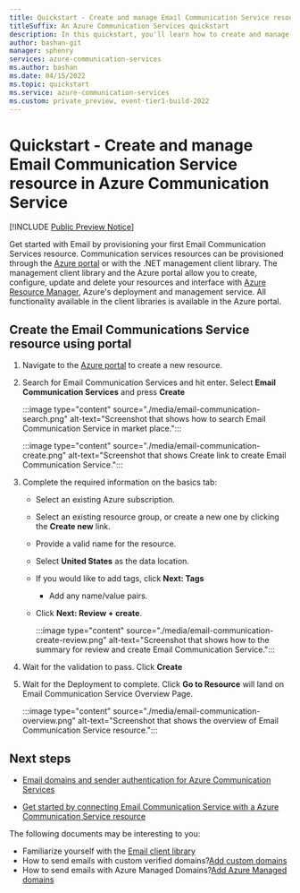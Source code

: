 ```yaml
---
title: Quickstart - Create and manage Email Communication Service resource in Azure Communication Service
titleSuffix: An Azure Communication Services quickstart
description: In this quickstart, you'll learn how to create and manage your first Azure Email Communication Services resource.
author: bashan-git
manager: sphenry
services: azure-communication-services
ms.author: bashan
ms.date: 04/15/2022
ms.topic: quickstart
ms.service: azure-communication-services
ms.custom: private_preview, event-tier1-build-2022
---
```

# Quickstart - Create and manage Email Communication Service resource in Azure Communication Service

[!INCLUDE [Public Preview Notice](../../includes/public-preview-include.md)]

 
Get started with Email by provisioning your first Email Communication Services resource. Communication services resources can be provisioned through the [Azure portal](https://portal.azure.com/) or with the .NET management client library. The management client library and the Azure portal allow you to create, configure, update and delete your resources and interface with [Azure Resource Manager](../../../azure-resource-manager/management/overview.md), Azure's deployment and management service. All functionality available in the client libraries is available in the Azure portal. 

## Create the Email Communications Service resource using portal

1. Navigate to the [Azure portal](https://portal.azure.com/) to create a new resource.
2. Search for Email Communication Services and hit enter. Select **Email Communication Services** and press **Create**

   :::image type="content" source="./media/email-communication-search.png" alt-text="Screenshot that shows how to search Email Communication Service in market place.":::

   :::image type="content" source="./media/email-communication-create.png" alt-text="Screenshot that shows Create link to create Email Communication Service.":::

3. Complete the required information on the basics tab:
    - Select an existing Azure subscription.
    - Select an existing resource group, or create a new one by clicking the **Create new** link.
    - Provide a valid name for the resource. 
    - Select **United States** as the data location.
    - If you would like to add tags, click  **Next: Tags** 
      - Add any name/value pairs. 
    - Click **Next: Review + create**.
    
      :::image type="content" source="./media/email-communication-create-review.png" alt-text="Screenshot that shows how to the summary for review and create Email Communication Service.":::

4. Wait for the validation to pass. Click **Create** 
5. Wait for the Deployment to complete. Click **Go to Resource** will land on Email Communication Service Overview Page.

   :::image type="content" source="./media/email-communication-overview.png" alt-text="Screenshot that shows the overview of Email Communication Service resource.":::

## Next steps

* [Email domains and sender authentication for Azure Communication Services](../../concepts/email/email-domain-and-sender-authentication.md)

* [Get started by connecting Email Communication Service with a Azure Communication Service resource](../../quickstarts/email/connect-email-communication-resource.md)

The following documents may be interesting to you:

- Familiarize yourself with the [Email client library](../../concepts/email/sdk-features.md)
- How to send emails with custom verified domains?[Add custom domains](../../quickstarts/email/add-custom-verified-domains.md)
- How to send emails with Azure Managed Domains?[Add Azure Managed domains](../../quickstarts/email/add-azure-managed-domains.md)
